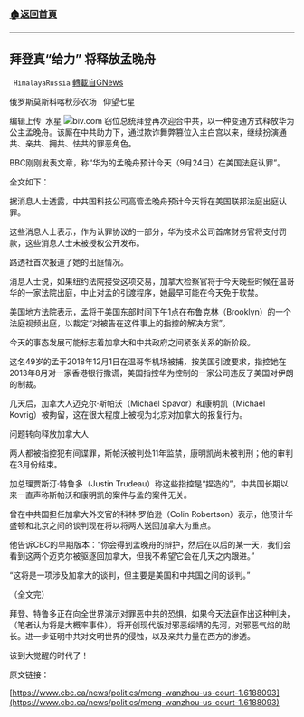 ###  [:house:返回首頁](https://github.com/ourhimalayas/txt)
---


## 拜登真“给力” 将释放孟晚舟
` HimalayaRussia` [轉載自GNews](https://gnews.org/zh-hans/1553000/)

俄罗斯莫斯科喀秋莎农场   仰望七星

编辑上传  水星
![](https://assets.gnews.org/wp-content/uploads/2021/09/M-1.png)biv.com
窃位总统拜登再次迎合中共，以一种变通方式释放华为公主孟晚舟。该厮在中共助力下，通过欺诈舞弊篡位入主白宫以来，继续扮演通共、亲共、拥共、怯共的罪恶角色。

BBC刚刚发表文章，称“华为的孟晚舟预计今天（9月24日）在美国法庭认罪”。

全文如下：

据消息人士透露，中共国科技公司高管孟晚舟预计今天将在美国联邦法庭出庭认罪。

这些消息人士表示，作为认罪协议的一部分，华为技术公司首席财务官将支付罚款，这些消息人士未被授权公开发布。

路透社首次报道了她的出庭情况。

消息人士说，如果纽约法院接受这项交易，加拿大检察官将于今天晚些时候在温哥华的一家法院出庭，中止对孟的引渡程序，她最早可能在今天免于软禁。

美国地方法院表示，孟将于美国东部时间下午1点在布鲁克林（Brooklyn）的一个法庭视频出庭，以裁定“对被告在这件事上的指控的解决方案”。

今天的事态发展可能标志着加拿大和中共政府之间紧张关系的新阶段。

这名49岁的孟于2018年12月1日在温哥华机场被捕，按美国引渡要求，指控她在2013年8月对一家香港银行撒谎，美国指控华为控制的一家公司违反了美国对伊朗的制裁。

几天后，加拿大人迈克尔·斯帕沃（Michael Spavor）和康明凯（Michael Kovrig）被拘留，这在很大程度上被视为北京对加拿大的报复行为。

问题转向释放加拿大人

两人都被指控犯有间谍罪，斯帕沃被判处11年监禁，康明凯尚未被判刑；他的审判在3月份结束。

加总理贾斯汀·特鲁多（Justin Trudeau）称这些指控是“捏造的”，中共国长期以来一直声称斯帕沃和康明凯的案件与孟的案件无关。

曾在中共国担任加拿大外交官的科林·罗伯逊（Colin Robertson）表示，他预计华盛顿和北京之间的谈判现在将以将两人送回加拿大为重点。

他告诉CBC的早期版本：“你会得到孟晚舟的辩护，然后在以后的某一天，我们会看到这两个迈克尔被驱逐回加拿大，但我不希望它会在几天之内跟进。”

“这将是一项涉及加拿大的谈判，但主要是美国和中共国之间的谈判。”

（全文完）

拜登、特鲁多正在向全世界演示对罪恶中共的恐惧，如果今天法庭作出这种判决，（笔者认为将是大概率事件），将开创现代版对邪恶绥靖的先河，对邪恶气焰的助长。进一步证明中共对文明世界的侵蚀，以及亲共力量在西方的渗透。

该到大觉醒的时代了！

原文链接：

[https://www.cbc.ca/news/politics/meng-wanzhou-us-court-1.6188093](https://www.cbc.ca/news/politics/meng-wanzhou-us-court-1.6188093)
